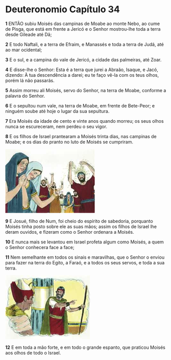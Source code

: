 # Deuteronomio Capítulo 34

**1** 	ENTÃO subiu Moisés das campinas de Moabe ao monte Nebo, ao cume de Pisga, que está em frente a Jericó e o Senhor mostrou-lhe toda a terra desde Gileade até Dã;

**2** 	E todo Naftali, e a terra de Efraim, e Manassés e toda a terra de Judá, até ao mar ocidental;

**3** 	E o sul, e a campina do vale de Jericó, a cidade das palmeiras, até Zoar.

**4** 	E disse-lhe o Senhor: Esta é a terra que jurei a Abraão, Isaque, e Jacó, dizendo: À tua descendência a darei; eu te faço vê-la com os teus olhos, porém lá não passarás.

**5** 	Assim morreu ali Moisés, servo do Senhor, na terra de Moabe, conforme a palavra do Senhor.

**6** 	E o sepultou num vale, na terra de Moabe, em frente de Bete-Peor; e ninguém soube até hoje o lugar da sua sepultura.

**7** 	Era Moisés da idade de cento e vinte anos quando morreu; os seus olhos nunca se escureceram, nem perdeu o seu vigor.

**8** 	E os filhos de Israel prantearam a Moisés trinta dias, nas campinas de Moabe; e os dias do pranto no luto de Moisés se cumpriram.

![](../Images/SweetPublishing/5-34-1.jpg) 

**9** 	E Josué, filho de Num, foi cheio do espírito de sabedoria, porquanto Moisés tinha posto sobre ele as suas mãos; assim os filhos de Israel lhe deram ouvidos, e fizeram como o Senhor ordenara a Moisés.

**10** 	E nunca mais se levantou em Israel profeta algum como Moisés, a quem o Senhor conhecera face a face;

**11** 	Nem semelhante em todos os sinais e maravilhas, que o Senhor o enviou para fazer na terra do Egito, a Faraó, e a todos os seus servos, e toda a sua terra.

![](../Images/SweetPublishing/5-34-2.jpg) 

**12** 	E em toda a mão forte, e em todo o grande espanto, que praticou Moisés aos olhos de todo o Israel.

